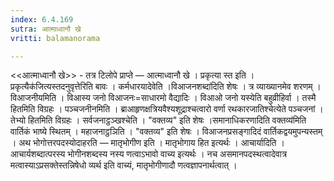 ```yaml
---
index: 6.4.169
sutra: आत्माध्वानौ खे
vritti: balamanorama

---
```

<<आत्माध्वानौ खे>> - तत्र टिलोपे प्राप्ते — आत्माध्वानौ खे । प्रकृत्या स्त इति ।प्रकृत्यैक॑जित्यस्तदनुवृत्तेरिति बावः । कर्मधारयादेवेति ।विआजनशब्दा॑दिति शेषः । त्र व्याख्यानमेव शरणम् । विआजनीयमिति । विआस्य जनो विआजनः=साधारमो वैद्यादिः । विआओ जनो यस्येति बहुव्रीहिर्वा । तस्मै हितमिति विग्रहः । पञ्चजनीनमिति । ब्राआहृणक्षत्रियवैश्यशूद्राश्चत्वारो वर्णा रथकारजातिश्चेत्येते पञ्चजनां । तेभ्यो हितमिति विग्रहः । सर्वजनाट्ठञ्खश्चेति । "वक्तव्य" इति शेषः ।समानाधिकरणादिति वक्तव्य॑मिति वार्तिकं भाष्ये स्थितम् । महाजनाट्ठञिति । "वक्तव्य" इति शेषः । विआजनप्रसङ्गादिदं वार्तिकद्वयमुपन्यस्तम् । अथ भोगोत्तरपदस्योदाहरति — मातृभोगीण इति । मातृभोगाय हित इत्यर्थः । आचार्यादिति । आचार्यशब्दात्परस्य भोगीनशब्दस्य नस्य णत्वाऽभावो वाच्य इत्यर्थः । नच असमानपदस्थत्वादेवात्र मत्वास्याऽप्रसक्तेस्तन्निषेधो व्यर्थ इति वाच्यं, मातृभोगीणादौ णत्वज्ञापनार्थत्वात् । 